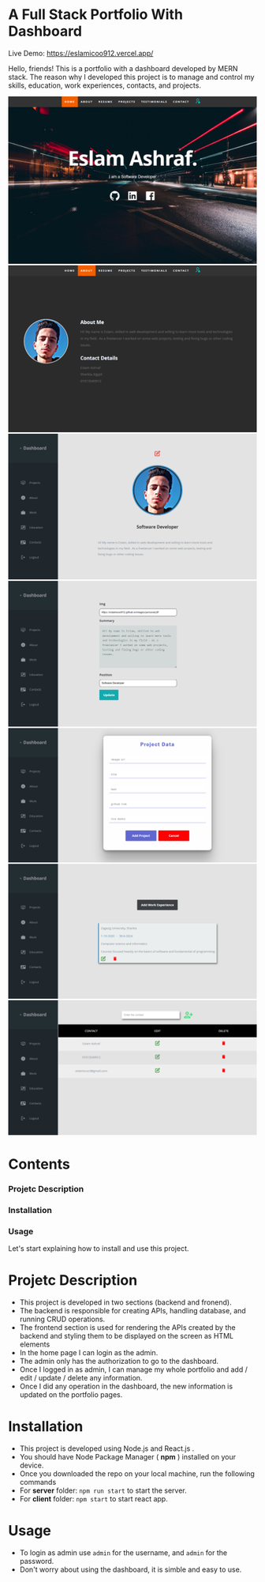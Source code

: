 # A Full Stack Portfolio With Dashboard

Live Demo: https://eslamicoo912.vercel.app/

Hello, friends!
This is a portfolio with a dashboard developed by MERN stack.
The reason why I developed this project is to manage and control my skills, education, work experiences, contacts, and projects.

![Home](./client/images/portfolio1.png)
![About](./client/images/portfolio2.png)
![Dashboard_About](./client/images/portfolio3.png)
![Dashboard_About_Edit](./client/images/portfolio4.png)
![Add_Project](./client/images/portfolio5.png)
![Dashboard_Works](./client/images/portfolio6.png)
![Dashboard_Contacts](./client/images/portfolio7.png)

# Contents

### Projetc Description

### Installation

### Usage

Let's start explaining how to install and use this project.

# Projetc Description

- This project is developed in two sections (backend and fronend).
- The backend is responsible for creating APIs, handling database, and running CRUD operations.
- The frontend section is used for rendering the APIs created by the backend and styling them
  to be displayed on the screen as HTML elements
- In the home page I can login as the admin.
- The admin only has the authorization to go to the dashboard.
- Once I logged in as admin, I can manage my whole portfolio and add / edit / update / delete any information.
- Once I did any operation in the dashboard, the new information is updated on the portfolio pages.

# Installation

- This project is developed using Node.js and React.js .
- You should have Node Package Manager ( **npm** ) installed on your device.
- Once you downloaded the repo on your local machine, run the following commands
- For **server** folder: `npm run start` to start the server.
- For **client** folder: `npm start` to start react app.

# Usage

- To login as admin use `admin` for the username, and `admin` for the password.
- Don't worry about using the dashboard, it is simble and easy to use.

